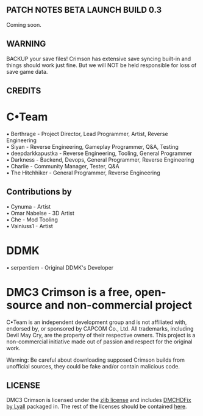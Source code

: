 
## PATCH NOTES BETA LAUNCH BUILD 0.3
Coming soon.

## WARNING  
BACKUP your save files! Crimson has extensive save syncing built-in and things should work just fine. But we will NOT be held responsible for loss of save game data.  

## CREDITS
# C•Team  
• Berthrage - Project Director, Lead Programmer, Artist, Reverse Engineering  
• Siyan - Reverse Engineering, Gameplay Programmer, Q&A, Testing  
• deepdarkkapustka - Reverse Engineering, Tooling, General Programmer  
• Darkness - Backend, Devops, General Programmer, Reverse Engineering  
• Charlie - Community Manager, Tester, Q&A  
• The Hitchhiker - General Programmer, Reverse Engineering 

## Contributions by
• Cynuma - Artist  
• Omar Nabelse - 3D Artist  
• Che - Mod Tooling  
• Vainiuss1 - Artist  

# DDMK
• serpentiem - Original DDMK's Developer  

# DMC3 Crimson is a free, open-source and non-commercial project
C•Team is an independent development group and is not affiliated with, endorsed by, or sponsored by CAPCOM Co., Ltd. All trademarks, including Devil May Cry, are the property of their respective owners. This project is a non-commercial initiative made out of passion and respect for the original work.  

Warning: Be careful about downloading supposed Crimson builds from unofficial sources, they could be fake and/or contain malicious code.

## LICENSE
DMC3 Crimson is licensed under the [zlib license](https://github.com/berthrage/Devil-May-Cry-3-Crimson/blob/main/LICENSE) and includes [DMCHDFix by Lyall](https://github.com/Lyall/DMCHDFix) packaged in. The rest of the licenses should be contained [here](https://github.com/serpentiem/ddmk/tree/master/ThirdParty).

